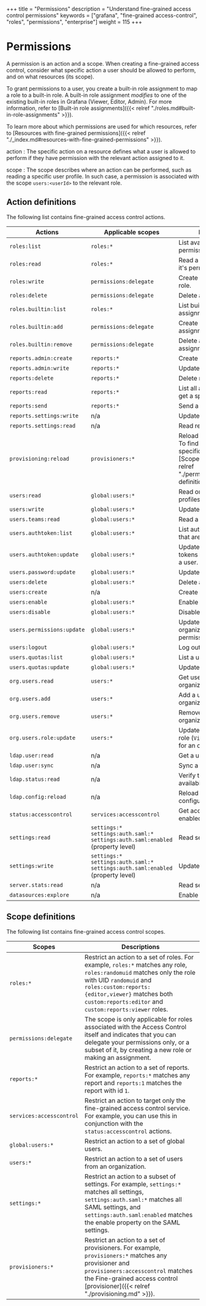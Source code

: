 +++
title = "Permissions"
description = "Understand fine-grained access control permissions"
keywords = ["grafana", "fine-grained access-control", "roles", "permissions", "enterprise"]
weight = 115
+++

# Permissions

A permission is an action and a scope. When creating a fine-grained access control, consider what specific action a user should be allowed to perform, and on what resources (its scope).

To grant permissions to a user, you create a built-in role assignment to map a role to a built-in role. A built-in role assignment _modifies_ to one of the existing built-in roles in Grafana (Viewer, Editor, Admin). For more information, refer to [Built-in role assignments]({{< relref "./roles.md#built-in-role-assignments" >}}).

To learn more about which permissions are used for which resources, refer to [Resources with fine-grained permissions]({{< relref "./_index.md#resources-with-fine-grained-permissions" >}}).

action
: The specific action on a resource defines what a user is allowed to perform if they have permission with the relevant action assigned to it.

scope
: The scope describes where an action can be performed, such as reading a specific user profile. In such case, a permission is associated with the scope `users:<userId>` to the relevant role.

## Action definitions

The following list contains fine-grained access control actions.

| Actions                    | Applicable scopes                                                                       | Descriptions                                                                                                                                             |
| -------------------------- | --------------------------------------------------------------------------------------- | -------------------------------------------------------------------------------------------------------------------------------------------------------- |
| `roles:list`               | `roles:*`                                                                               | List available roles without permissions.                                                                                                                |
| `roles:read`               | `roles:*`                                                                               | Read a specific role with it's permissions.                                                                                                              |
| `roles:write`              | `permissions:delegate`                                                                  | Create or update a custom role.                                                                                                                          |
| `roles:delete`             | `permissions:delegate`                                                                  | Delete a custom role.                                                                                                                                    |
| `roles.builtin:list`       | `roles:*`                                                                               | List built-in role assignments.                                                                                                                          |
| `roles.builtin:add`        | `permissions:delegate`                                                                  | Create a built-in role assignment.                                                                                                                       |
| `roles.builtin:remove`     | `permissions:delegate`                                                                  | Delete a built-in role assignment.                                                                                                                       |
| `reports.admin:create`     | `reports:*`                                                                             | Create reports.                                                                                                                                          |
| `reports.admin:write`      | `reports:*`                                                                             | Update reports.                                                                                                                                          |
| `reports:delete`           | `reports:*`                                                                             | Delete reports.                                                                                                                                          |
| `reports:read`             | `reports:*`                                                                             | List all available reports or get a specific report.                                                                                                     |
| `reports:send`             | `reports:*`                                                                             | Send a report email.                                                                                                                                     |
| `reports.settings:write`   | n/a                                                                                     | Update report settings.                                                                                                                                  |
| `reports.settings:read`    | n/a                                                                                     | Read report settings.                                                                                                                                    |
| `provisioning:reload`      | `provisioners:*`                                                                        | Reload provisioning files. To find the exact scope for specific provisioner, see [Scope definitions]({{< relref "./permissions.md#scope-definitions" >}}). |
| `users:read`               | `global:users:*`                                                                        | Read or search user profiles.                                                                                                                            |
| `users:write`              | `global:users:*`                                                                        | Update a user’s profile.                                                                                                                                 |
| `users.teams:read`         | `global:users:*`                                                                        | Read a user’s teams.                                                                                                                                     |
| `users.authtoken:list`     | `global:users:*`                                                                        | List authentication tokens that are assigned to a user.                                                                                                  |
| `users.authtoken:update`   | `global:users:*`                                                                        | Update authentication tokens that are assigned to a user.                                                                                                |
| `users.password:update`    | `global:users:*`                                                                        | Update a user’s password.                                                                                                                                |
| `users:delete`             | `global:users:*`                                                                        | Delete a user.                                                                                                                                           |
| `users:create`             | n/a                                                                                     | Create a user.                                                                                                                                           |
| `users:enable`             | `global:users:*`                                                                        | Enable a user.                                                                                                                                           |
| `users:disable`            | `global:users:*`                                                                        | Disable a user.                                                                                                                                          |
| `users.permissions:update` | `global:users:*`                                                                        | Update a user’s organization-level permissions.                                                                                                          |
| `users:logout`             | `global:users:*`                                                                        | Log out a user.                                                                                                                                          |
| `users.quotas:list`        | `global:users:*`                                                                        | List a user’s quotas.                                                                                                                                    |
| `users.quotas:update`      | `global:users:*`                                                                        | Update a user’s quotas.                                                                                                                                  |
| `org.users.read`           | `users:*`                                                                               | Get user profiles within an organization.                                                                                                                |
| `org.users.add`            | `users:*`                                                                               | Add a user to an organization.                                                                                                                           |
| `org.users.remove`         | `users:*`                                                                               | Remove a user from an organization.                                                                                                                      |
| `org.users.role:update`    | `users:*`                                                                               | Update the organization role (`Viewer`, `Editor`, `Admin`) for an organization.                                                                          |
| `ldap.user:read`           | n/a                                                                                     | Get a user via LDAP.                                                                                                                                     |
| `ldap.user:sync`           | n/a                                                                                     | Sync a user via LDAP.                                                                                                                                    |
| `ldap.status:read`         | n/a                                                                                     | Verify the LDAP servers’ availability.                                                                                                                   |
| `ldap.config:reload`       | n/a                                                                                     | Reload the LDAP configuration.                                                                                                                           |
| `status:accesscontrol`     | `services:accesscontrol`                                                                | Get access-control enabled status.                                                                                                                       |
| `settings:read`            | `settings:*`<br>`settings:auth.saml:*`<br>`settings:auth.saml:enabled` (property level) | Read settings                                                                                                                                            |
| `settings:write`           | `settings:*`<br>`settings:auth.saml:*`<br>`settings:auth.saml:enabled` (property level) | Update settings                                                                                                                                          |
| `server.stats:read`        | n/a                                                                                     | Read server stats                                                                                                                                        |
| `datasources:explore`      | n/a                                                                                     | Enable explore                                                                                                                                           |

## Scope definitions

The following list contains fine-grained access control scopes.

| Scopes                   | Descriptions                                                                                                                                                                                                                                                   |
| ------------------------ | -------------------------------------------------------------------------------------------------------------------------------------------------------------------------------------------------------------------------------------------------------------- |
| `roles:*`                | Restrict an action to a set of roles. For example, `roles:*` matches any role, `roles:randomuid` matches only the role with UID `randomuid` and `roles:custom:reports:{editor,viewer}` matches both `custom:reports:editor` and `custom:reports:viewer` roles. |
| `permissions:delegate`   | The scope is only applicable for roles associated with the Access Control itself and indicates that you can delegate your permissions only, or a subset of it, by creating a new role or making an assignment.                                                 |
| `reports:*`              | Restrict an action to a set of reports. For example, `reports:*` matches any report and `reports:1` matches the report with id `1`.                                                                                                                            |
| `services:accesscontrol` | Restrict an action to target only the fine-grained access control service. For example, you can use this in conjunction with the `status:accesscontrol` actions.                                                                                               |
| `global:users:*`         | Restrict an action to a set of global users.                                                                                                                                                                                                                   |
| `users:*`                | Restrict an action to a set of users from an organization.                                                                                                                                                                                                     |
| `settings:*`             | Restrict an action to a subset of settings. For example, `settings:*` matches all settings, `settings:auth.saml:*` matches all SAML settings, and `settings:auth.saml:enabled` matches the enable property on the SAML settings.                               |
| `provisioners:*`         | Restrict an action to a set of provisioners. For example, `provisioners:*` matches any provisioner and `provisioners:accesscontrol` matches the Fine-grained access control [provisioner]({{< relref "./provisioning.md" >}}).                                 |
